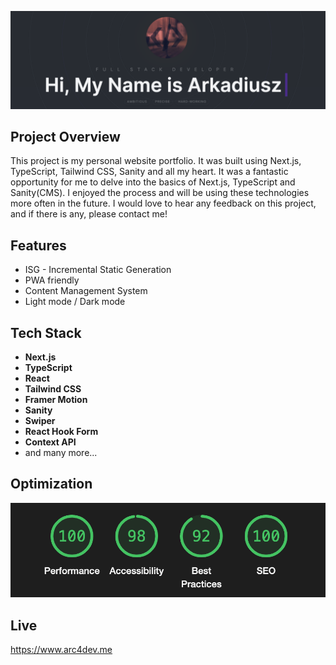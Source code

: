 ![Project Image](public/img/project-image.png)

## Project Overview

This project is my personal website portfolio. It was built using Next.js, TypeScript, Tailwind CSS, Sanity and all my heart. It was a fantastic opportunity for me to delve into the basics of Next.js, TypeScript and Sanity(CMS). I enjoyed the process and will be using these technologies more often in the future. I would love to hear any feedback on this project, and if there is any, please contact me!

## Features

- ISG - Incremental Static Generation
- PWA friendly
- Content Management System 
- Light mode / Dark mode

## Tech Stack

- **Next.js**
- **TypeScript**
- **React**
- **Tailwind CSS**
- **Framer Motion**
- **Sanity**
- **Swiper**
- **React Hook Form**
- **Context API**
- and many more...

## Optimization

![Project Optimization](/project-optimization.png)

## Live

https://www.arc4dev.me
